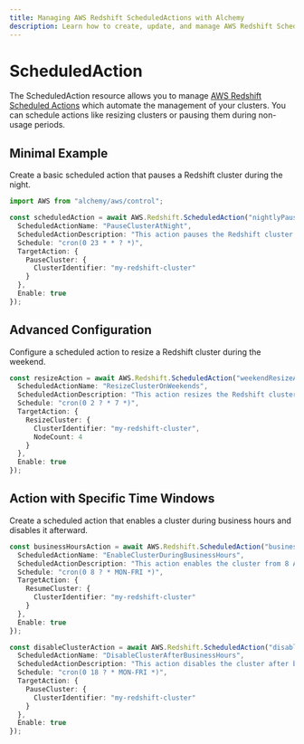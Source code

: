 ```yaml
---
title: Managing AWS Redshift ScheduledActions with Alchemy
description: Learn how to create, update, and manage AWS Redshift ScheduledActions using Alchemy Cloud Control.
---
```


# ScheduledAction

The ScheduledAction resource allows you to manage [AWS Redshift Scheduled Actions](https://docs.aws.amazon.com/redshift/latest/userguide/) which automate the management of your clusters. You can schedule actions like resizing clusters or pausing them during non-usage periods.

## Minimal Example

Create a basic scheduled action that pauses a Redshift cluster during the night.

```ts
import AWS from "alchemy/aws/control";

const scheduledAction = await AWS.Redshift.ScheduledAction("nightlyPauseAction", {
  ScheduledActionName: "PauseClusterAtNight",
  ScheduledActionDescription: "This action pauses the Redshift cluster every night at 11 PM.",
  Schedule: "cron(0 23 * * ? *)",
  TargetAction: {
    PauseCluster: {
      ClusterIdentifier: "my-redshift-cluster"
    }
  },
  Enable: true
});
```

## Advanced Configuration

Configure a scheduled action to resize a Redshift cluster during the weekend.

```ts
const resizeAction = await AWS.Redshift.ScheduledAction("weekendResizeAction", {
  ScheduledActionName: "ResizeClusterOnWeekends",
  ScheduledActionDescription: "This action resizes the Redshift cluster every Saturday at 2 AM.",
  Schedule: "cron(0 2 ? * 7 *)",
  TargetAction: {
    ResizeCluster: {
      ClusterIdentifier: "my-redshift-cluster",
      NodeCount: 4
    }
  },
  Enable: true
});
```

## Action with Specific Time Windows

Create a scheduled action that enables a cluster during business hours and disables it afterward.

```ts
const businessHoursAction = await AWS.Redshift.ScheduledAction("businessHoursAction", {
  ScheduledActionName: "EnableClusterDuringBusinessHours",
  ScheduledActionDescription: "This action enables the cluster from 8 AM to 6 PM on weekdays.",
  Schedule: "cron(0 8 ? * MON-FRI *)",
  TargetAction: {
    ResumeCluster: {
      ClusterIdentifier: "my-redshift-cluster"
    }
  },
  Enable: true
});

const disableClusterAction = await AWS.Redshift.ScheduledAction("disableClusterAction", {
  ScheduledActionName: "DisableClusterAfterBusinessHours",
  ScheduledActionDescription: "This action disables the cluster after business hours.",
  Schedule: "cron(0 18 ? * MON-FRI *)",
  TargetAction: {
    PauseCluster: {
      ClusterIdentifier: "my-redshift-cluster"
    }
  },
  Enable: true
});
```